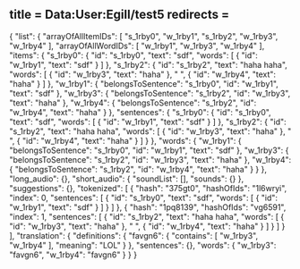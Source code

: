 title = Data:User:Egill/test5
redirects =
---

{
    "list": {
        "arrayOfAllItemIDs": [
            "s_1rby0",
            "w_1rby1",
            "s_1rby2",
            "w_1rby3",
            "w_1rby4"
        ],
        "arrayOfAllWordIDs": [
            "w_1rby1",
            "w_1rby3",
            "w_1rby4"
        ],
        "items": {
            "s_1rby0": {
                "id": "s_1rby0",
                "text": "sdf",
                "words": [
                    {
                        "id": "w_1rby1",
                        "text": "sdf"
                    }
                ]
            },
            "s_1rby2": {
                "id": "s_1rby2",
                "text": "haha haha",
                "words": [
                    {
                        "id": "w_1rby3",
                        "text": "haha"
                    },
                    " ",
                    {
                        "id": "w_1rby4",
                        "text": "haha"
                    }
                ]
            },
            "w_1rby1": {
                "belongsToSentence": "s_1rby0",
                "id": "w_1rby1",
                "text": "sdf"
            },
            "w_1rby3": {
                "belongsToSentence": "s_1rby2",
                "id": "w_1rby3",
                "text": "haha"
            },
            "w_1rby4": {
                "belongsToSentence": "s_1rby2",
                "id": "w_1rby4",
                "text": "haha"
            }
        },
        "sentences": {
            "s_1rby0": {
                "id": "s_1rby0",
                "text": "sdf",
                "words": [
                    {
                        "id": "w_1rby1",
                        "text": "sdf"
                    }
                ]
            },
            "s_1rby2": {
                "id": "s_1rby2",
                "text": "haha haha",
                "words": [
                    {
                        "id": "w_1rby3",
                        "text": "haha"
                    },
                    " ",
                    {
                        "id": "w_1rby4",
                        "text": "haha"
                    }
                ]
            }
        },
        "words": {
            "w_1rby1": {
                "belongsToSentence": "s_1rby0",
                "id": "w_1rby1",
                "text": "sdf"
            },
            "w_1rby3": {
                "belongsToSentence": "s_1rby2",
                "id": "w_1rby3",
                "text": "haha"
            },
            "w_1rby4": {
                "belongsToSentence": "s_1rby2",
                "id": "w_1rby4",
                "text": "haha"
            }
        }
    },
    "long_audio": {},
    "short_audio": {
        "soundList": [],
        "sounds": {}
    },
    "suggestions": {},
    "tokenized": [
        {
            "hash": "375gt0",
            "hashOfIds": "1l6wryi",
            "index": 0,
            "sentences": [
                {
                    "id": "s_1rby0",
                    "text": "sdf",
                    "words": [
                        {
                            "id": "w_1rby1",
                            "text": "sdf"
                        }
                    ]
                }
            ]
        },
        {
            "hash": "1pq8139",
            "hashOfIds": "vg6591",
            "index": 1,
            "sentences": [
                {
                    "id": "s_1rby2",
                    "text": "haha haha",
                    "words": [
                        {
                            "id": "w_1rby3",
                            "text": "haha"
                        },
                        " ",
                        {
                            "id": "w_1rby4",
                            "text": "haha"
                        }
                    ]
                }
            ]
        }
    ],
    "translation": {
        "definitions": {
            "favgn6": {
                "contains": [
                    "w_1rby3",
                    "w_1rby4"
                ],
                "meaning": "LOL"
            }
        },
        "sentences": {},
        "words": {
            "w_1rby3": "favgn6",
            "w_1rby4": "favgn6"
        }
    }
}